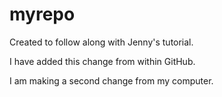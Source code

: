 # myrepo

Created to follow along with Jenny's tutorial.

I have added this change from within GitHub.

I am making a second change from my computer.
